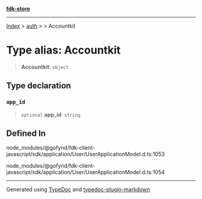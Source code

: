 [**fdk-store**](../../../README.md)
***

[Index](../../../API.md) > [auth](../../README.md) > [<internal>](../README.md) > Accountkit

# Type alias: Accountkit

> **Accountkit**: `object`

## Type declaration

### `app_id`

> `optional` **app\_id**: `string`

## Defined In

node\_modules/@gofynd/fdk-client-javascript/sdk/application/User/UserApplicationModel.d.ts:1053

node\_modules/@gofynd/fdk-client-javascript/sdk/application/User/UserApplicationModel.d.ts:1054

***
Generated using [TypeDoc](https://typedoc.org/) and [typedoc-plugin-markdown](https://www.npmjs.com/package/typedoc-plugin-markdown)
